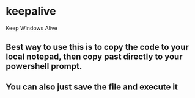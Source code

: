 # keepalive
Keep Windows Alive

## Best way to use this is to copy the code to your local notepad, then copy past directly to your powershell prompt.
## You can also just save the file and execute it
